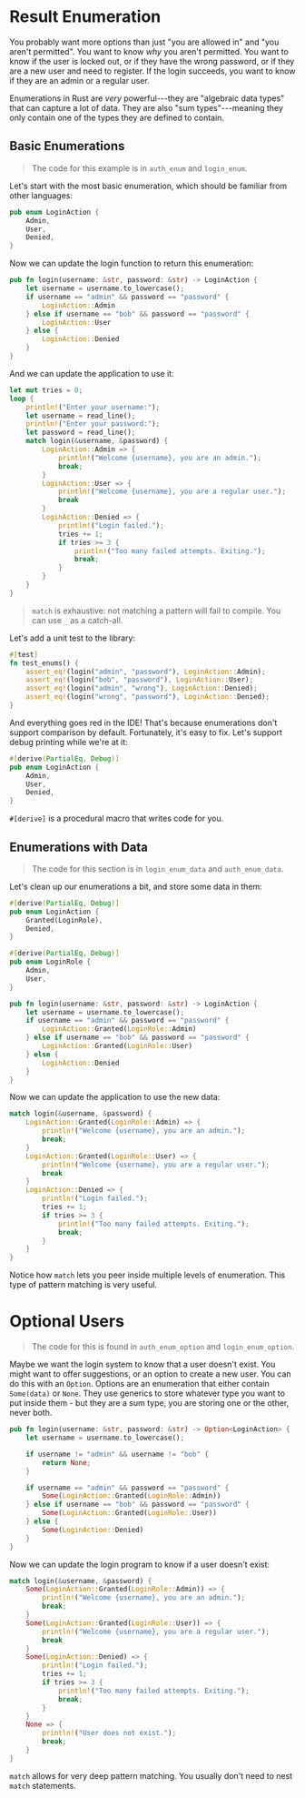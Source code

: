 # Result Enumeration

You probably want more options than just "you are allowed in" and "you aren't permitted". You want to know *why* you aren't permitted. You want to know if the user is locked out, or if they have the wrong password, or if they are a new user and need to register. If the login succeeds, you want to know if they are an admin or a regular user.

Enumerations in Rust are *very* powerful---they are "algebraic data types" that can capture a lot of data. They are also "sum types"---meaning they only contain one of the types they are defined to contain.

## Basic Enumerations

> The code for this example is in `auth_enum` and `login_enum`.

Let's start with the most basic enumeration, which should be familiar from other languages:

```rust
pub enum LoginAction {
    Admin,
    User,
    Denied,
}
```

Now we can update the login function to return this enumeration:

```rust
pub fn login(username: &str, password: &str) -> LoginAction {
    let username = username.to_lowercase();
    if username == "admin" && password == "password" {
        LoginAction::Admin
    } else if username == "bob" && password == "password" {
        LoginAction::User
    } else {
        LoginAction::Denied
    }
}
```


And we can update the application to use it:

```rust
let mut tries = 0;
loop {
    println!("Enter your username:");
    let username = read_line();
    println!("Enter your password:");
    let password = read_line();
    match login(&username, &password) {
        LoginAction::Admin => {
            println!("Welcome {username}, you are an admin.");
            break;
        }
        LoginAction::User => {
            println!("Welcome {username}, you are a regular user.");
            break
        }
        LoginAction::Denied => {
            println!("Login failed.");
            tries += 1;
            if tries >= 3 {
                println!("Too many failed attempts. Exiting.");
                break;
            }
        }
    }
}
```

> `match` is exhaustive: not matching a pattern will fail to compile. You can use `_` as a catch-all.

Let's add a unit test to the library:

```rust
#[test]
fn test_enums() {
    assert_eq!(login("admin", "password"), LoginAction::Admin);
    assert_eq!(login("bob", "password"), LoginAction::User);
    assert_eq!(login("admin", "wrong"), LoginAction::Denied);
    assert_eq!(login("wrong", "password"), LoginAction::Denied);
}
```

And everything goes red in the IDE! That's because enumerations don't support comparison by default. Fortunately, it's easy to fix. Let's support debug printing while we're at it:

```rust
#[derive(PartialEq, Debug)]
pub enum LoginAction {
    Admin,
    User,
    Denied,
}
```

`#[derive]` is a procedural macro that writes code for you.

## Enumerations with Data

> The code for this section is in `login_enum_data` and `auth_enum_data`.

Let's clean up our enumerations a bit, and store some data in them:

```rust
#[derive(PartialEq, Debug)]
pub enum LoginAction {
    Granted(LoginRole),
    Denied,
}

#[derive(PartialEq, Debug)]
pub enum LoginRole {
    Admin,
    User,
}

pub fn login(username: &str, password: &str) -> LoginAction {
    let username = username.to_lowercase();
    if username == "admin" && password == "password" {
        LoginAction::Granted(LoginRole::Admin)
    } else if username == "bob" && password == "password" {
        LoginAction::Granted(LoginRole::User)
    } else {
        LoginAction::Denied
    }
}
```

Now we can update the application to use the new data:

```rust
match login(&username, &password) {
    LoginAction::Granted(LoginRole::Admin) => {
        println!("Welcome {username}, you are an admin.");
        break;
    }
    LoginAction::Granted(LoginRole::User) => {
        println!("Welcome {username}, you are a regular user.");
        break
    }
    LoginAction::Denied => {
        println!("Login failed.");
        tries += 1;
        if tries >= 3 {
            println!("Too many failed attempts. Exiting.");
            break;
        }
    }
}
```

Notice how `match` lets you peer inside multiple levels of enumeration. This type of pattern matching is very useful.

# Optional Users

> The code for this is found in `auth_enum_option` and `login_enum_option`.

Maybe we want the login system to know that a user doesn't exist. You might want to offer suggestions, or an option to create a new user. You can do this with an `Option`. Options are an enumeration that either contain `Some(data)` or `None`. They use generics to store whatever type you want to put inside them - but they are a sum type, you are storing one or the other, never both.

```rust
pub fn login(username: &str, password: &str) -> Option<LoginAction> {
    let username = username.to_lowercase();

    if username != "admin" && username != "bob" {
        return None;
    }

    if username == "admin" && password == "password" {
        Some(LoginAction::Granted(LoginRole::Admin))
    } else if username == "bob" && password == "password" {
        Some(LoginAction::Granted(LoginRole::User))
    } else {
        Some(LoginAction::Denied)
    }
}
```

Now we can update the login program to know if a user doesn't exist:

```rust
match login(&username, &password) {
    Some(LoginAction::Granted(LoginRole::Admin)) => {
        println!("Welcome {username}, you are an admin.");
        break;
    }
    Some(LoginAction::Granted(LoginRole::User)) => {
        println!("Welcome {username}, you are a regular user.");
        break
    }
    Some(LoginAction::Denied) => {
        println!("Login failed.");
        tries += 1;
        if tries >= 3 {
            println!("Too many failed attempts. Exiting.");
            break;
        }
    }
    None => {
        println!("User does not exist.");
        break;
    }
}
```

`match` allows for very deep pattern matching. You usually don't need to nest `match` statements.